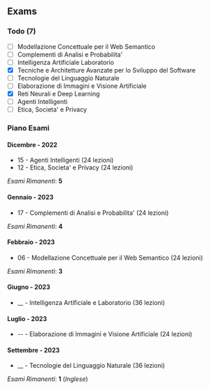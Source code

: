 ## Exams

### Todo (7)

* [ ] Modellazione Concettuale per il Web Semantico
* [ ] Complementi di Analisi e Probabilita'
* [ ] Intelligenza Artificiale Laboratorio 
* [X] Tecniche e Architetture Avanzate per lo Sviluppo del Software
* [ ] Tecnologie del Linguaggio Naturale
* [ ] Elaborazione di Immagini e Visione Artificiale 
* [X] Reti Neurali e Deep Learning
* [ ] Agenti Intelligenti
* [ ] Etica, Societa' e Privacy

### Piano Esami

#### Dicembre - 2022

* 15 - Agenti Intelligenti (24 lezioni)
* 12 - Etica, Societa' e Privacy (24 lezioni)

*Esami Rimanenti*: **5**

#### Gennaio - 2023

* 17 - Complementi di Analisi e Probabilita' (24 lezioni)

*Esami Rimanenti*: **4**

#### Febbraio - 2023

* 06 - Modellazione Concettuale per il Web Semantico (24 lezioni)

*Esami Rimanenti*: **3**

#### Giugno - 2023

* __ - Intelligenza Artificiale e Laboratorio (36 lezioni)

#### Luglio - 2023

* -- - Elaborazione di Immagini e Visione Artificiale (24 lezioni)

#### Settembre - 2023
* __ - Tecnologie del Linguaggio Naturale (36 lezioni)

*Esami Rimanenti*: **1** (*Inglese*)
